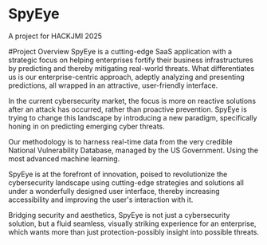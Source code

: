 # SpyEye
 A project for HACKJMI 2025

#Project Overview
SpyEye is a cutting-edge SaaS application with a strategic focus on helping enterprises fortify their business infrastructures by predicting and thereby mitigating real-world threats. What differentiates us is our enterprise-centric approach, adeptly analyzing and presenting predictions, all wrapped in an attractive, user-friendly interface.

In the current cybersecurity market, the focus is more on reactive solutions after an attack has occurred, rather than proactive prevention. SpyEye is trying to change this landscape by introducing a new paradigm, specifically honing in on predicting emerging cyber threats.

Our methodology is to harness real-time data from the very credible National Vulnerability Database, managed by the US Government. Using the most advanced machine learning.

SpyEye is at the forefront of innovation, poised to revolutionize the cybersecurity landscape using cutting-edge strategies and solutions all under a wonderfully designed user interface, thereby increasing accessibility and improving the user's interaction with it.

Bridging security and aesthetics, SpyEye is not just a cybersecurity solution, but a fluid seamless, visually striking experience for an enterprise, which wants more than just protection-possibly insight into possible threats.

